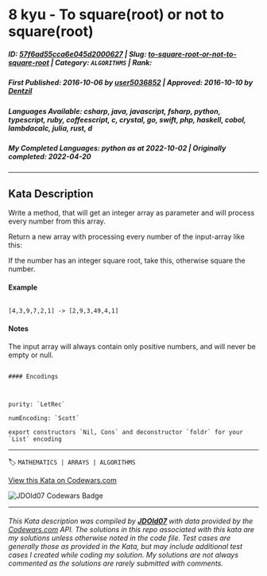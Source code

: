 # 8 kyu - To square(root) or not to square(root)

##### **ID**: [57f6ad55cca6e045d2000627](https://www.codewars.com/kata/57f6ad55cca6e045d2000627) | **Slug**: [to-square-root-or-not-to-square-root](https://www.codewars.com/kata/57f6ad55cca6e045d2000627) | **Category**: `ALGORITHMS` | **Rank**: <span style="color:white">8 kyu</span>

##### **First Published**: 2016-10-06 ***by*** [user5036852](https://www.codewars.com/users/user5036852) | **Approved**: 2016-10-10 ***by*** [Dentzil](https://www.codewars.com/users/Dentzil)

##### **Languages Available**: csharp, java, javascript, fsharp, python, typescript, ruby, coffeescript, c, crystal, go, swift, php, haskell, cobol, lambdacalc, julia, rust, d

##### **My Completed Languages**: python ***as at*** 2022-10-02 | **Originally completed**: 2022-04-20

---

## Kata Description


Write a method, that will get an integer array as parameter and will process every number from this array.



Return a new array with processing every number of the input-array like this:



If the number has an integer square root, take this, otherwise square the number.



#### Example



```

[4,3,9,7,2,1] -> [2,9,3,49,4,1]

```



#### Notes



The input array will always contain only positive numbers, and will never be empty or null.



~~~if:lambdacalc

#### Encodings



purity: `LetRec`  

numEncoding: `Scott`  

export constructors `Nil, Cons` and deconstructor `foldr` for your `List` encoding  

~~~

---


🏷 `MATHEMATICS | ARRAYS | ALGORITHMS`


[View this Kata on Codewars.com](https://www.codewars.com/kata/57f6ad55cca6e045d2000627)

![](https://www.codewars.com/users/jdold07/badges/large "JDOld07 Codewars Badge")

---

###### *This Kata description was compiled by [**JDOld07**](https://tpstech.dev) with data provided by the [Codewars.com](https://www.codewars.com) API.  The solutions in this repo associated with this kata are my solutions unless otherwise noted in the code file.  Test cases are generally those as provided in the Kata, but may include additional test cases I created while coding my solution.  My solutions are not always commented as the solutions are rarely submitted with comments.*
